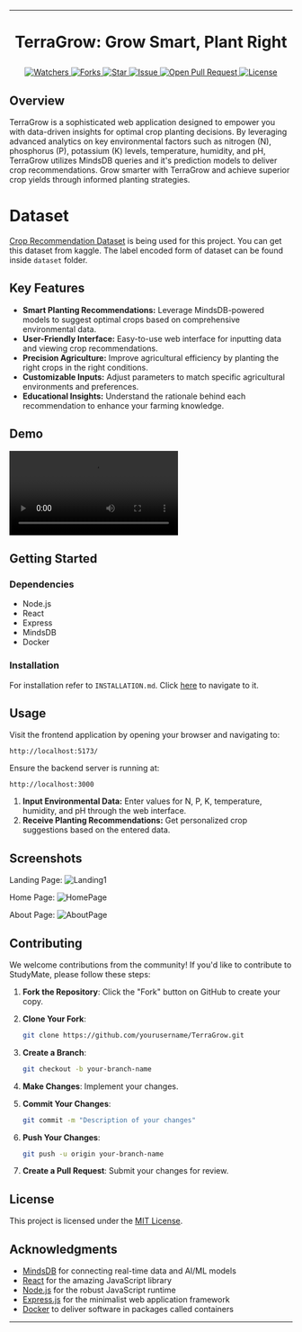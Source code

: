 
---

# <p align="center">TerraGrow: Grow Smart, Plant Right</p>
<p align="center">
    <a href="https://github.com/Subash-Lamichhane/TerraGrow" target="blank">
        <img src="https://img.shields.io/github/watchers/Subash-Lamichhane/TerraGrow?style=for-the-badge&logo=appveyor" alt="Watchers"/>
    </a>
    <a href="https://github.com/Subash-Lamichhane/TerraGrow/fork" target="blank">
        <img src="https://img.shields.io/github/forks/Subash-Lamichhane/TerraGrow?style=for-the-badge&logo=appveyor" alt="Forks"/>
    </a>
    <a href="https://github.com/Subash-Lamichhane/TerraGrow/stargazers" target="blank">
        <img src="https://img.shields.io/github/stars/Subash-Lamichhane/TerraGrow?style=for-the-badge&logo=appveyor" alt="Star"/>
    </a>
    <a href="https://github.com/Subash-Lamichhane/TerraGrow/issues" target="blank">
        <img src="https://img.shields.io/github/issues/Subash-Lamichhane/TerraGrow?style=for-the-badge&logo=appveyor" alt="Issue"/>
    </a>
    <a href="https://github.com/Subash-Lamichhane/TerraGrow/pulls" target="blank">
        <img src="https://img.shields.io/github/issues-pr/Subash-Lamichhane/TerraGrow?style=for-the-badge&logo=appveyor" alt="Open Pull Request"/>
    </a>
    <a href="https://github.com/Subash-Lamichhane/TerraGrow/blob/master/LICENSE" target="blank">
        <img src="https://img.shields.io/github/license/Subash-Lamichhane/TerraGrow?style=for-the-badge&logo=appveyor" alt="License" />
    </a>
</p>

## Overview

TerraGrow is a sophisticated web application designed to empower you with data-driven insights for optimal crop planting decisions. By leveraging advanced analytics on key environmental factors such as nitrogen (N), phosphorus (P), potassium (K) levels, temperature, humidity, and pH, TerraGrow utilizes MindsDB queries and it's prediction models to deliver crop recommendations. Grow smarter with TerraGrow and achieve superior crop yields through informed planting strategies.

# Dataset 
[Crop Recommendation Dataset](https://www.kaggle.com/datasets/atharvaingle/crop-recommendation-dataset) is being used for this project. You can get this dataset from kaggle. The label encoded form of dataset can be found inside ```dataset``` folder.  
## Key Features

- **Smart Planting Recommendations:** Leverage MindsDB-powered models to suggest optimal crops based on comprehensive environmental data.
- **User-Friendly Interface:** Easy-to-use web interface for inputting data and viewing crop recommendations.
- **Precision Agriculture:** Improve agricultural efficiency by planting the right crops in the right conditions.
- **Customizable Inputs:** Adjust parameters to match specific agricultural environments and preferences.
- **Educational Insights:** Understand the rationale behind each recommendation to enhance your farming knowledge.


## Demo 
<video src="https://github.com/user-attachments/assets/78bec906-0337-422f-b84d-7eb5efb1a952"></video>

## Getting Started

### Dependencies

- Node.js
- React
- Express
- MindsDB
- Docker


### Installation
For installation refer to ```INSTALLATION.md```. Click [here](./INSTALLATION.md) to navigate to it.


## Usage

Visit the frontend application by opening your browser and navigating to:

```
http://localhost:5173/
```

Ensure the backend server is running at:

```
http://localhost:3000
```

1. **Input Environmental Data:** Enter values for N, P, K, temperature, humidity, and pH through the web interface.
2. **Receive Planting Recommendations:** Get personalized crop suggestions based on the entered data.

## Screenshots

<!-- Add your screenshots here -->
Landing Page:
![Landing1](https://github.com/user-attachments/assets/9d3c0da3-c14a-4c71-8af9-c40c8aa71f6b)

Home Page:
![HomePage](https://github.com/user-attachments/assets/bd1857b0-e1f4-436c-963c-a15b7149d500)

About Page:
![AboutPage](https://github.com/user-attachments/assets/533d1bf5-e665-4fa4-9e74-b176259d5cac)

## Contributing

We welcome contributions from the community! If you'd like to contribute to StudyMate, please follow these steps:

1. **Fork the Repository**: Click the "Fork" button on GitHub to create your copy.

2. **Clone Your Fork**:
   ```bash
   git clone https://github.com/yourusername/TerraGrow.git
   ```

3. **Create a Branch**:
   ```bash
   git checkout -b your-branch-name
   ```

4. **Make Changes**: Implement your changes.

5. **Commit Your Changes**:
   ```bash
   git commit -m "Description of your changes"
   ```

6. **Push Your Changes**:
   ```bash
   git push -u origin your-branch-name
   ```

7. **Create a Pull Request**: Submit your changes for review.

## License

This project is licensed under the [MIT License](LICENSE).

## Acknowledgments
- [MindsDB](https://mindsdb.com/) for connecting real-time data and AI/ML models
- [React](https://reactjs.org/) for the amazing JavaScript library
- [Node.js](https://nodejs.org/) for the robust JavaScript runtime
- [Express.js](https://expressjs.com/) for the minimalist web application framework
- [Docker](https://www.docker.com/) to deliver software in packages called containers
---

